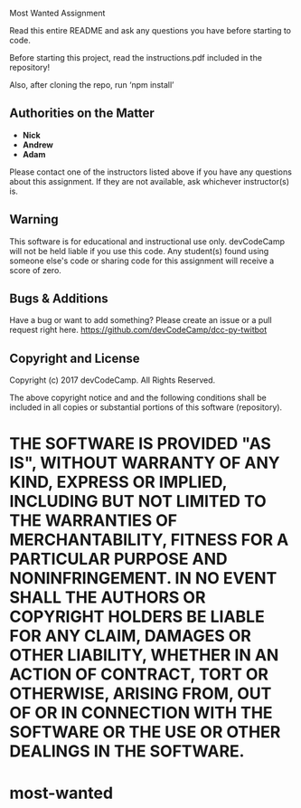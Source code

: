 Most Wanted Assignment

Read this entire README and ask any questions you have before starting to code.

Before starting this project, read the instructions.pdf included in the repository!

Also, after cloning the repo, run ‘npm install’


Authorities on the Matter
-------

* **Nick**
* **Andrew**
* **Adam**

Please contact one of the instructors listed above if you have any questions about this assignment. If they are not available, ask whichever instructor(s) is.


Warning
----------------

This software is for educational and instructional use only.
devCodeCamp will not be held liable if you use this code.
Any student(s) found using someone else's code or sharing code for this assignment will receive a score of zero.


Bugs & Additions
----------------

Have a bug or want to add something? Please create an issue or a pull request right here.
https://github.com/devCodeCamp/dcc-py-twitbot


Copyright and License
---------------------

Copyright (c) 2017 devCodeCamp. All Rights Reserved.

The above copyright notice and and the following conditions shall be included in all
copies or substantial portions of this software (repository).

THE SOFTWARE IS PROVIDED "AS IS", WITHOUT WARRANTY OF ANY KIND, EXPRESS OR
IMPLIED, INCLUDING BUT NOT LIMITED TO THE WARRANTIES OF MERCHANTABILITY,
FITNESS FOR A PARTICULAR PURPOSE AND NONINFRINGEMENT. IN NO EVENT SHALL THE
AUTHORS OR COPYRIGHT HOLDERS BE LIABLE FOR ANY CLAIM, DAMAGES OR OTHER
LIABILITY, WHETHER IN AN ACTION OF CONTRACT, TORT OR OTHERWISE, ARISING FROM,
OUT OF OR IN CONNECTION WITH THE SOFTWARE OR THE USE OR OTHER DEALINGS IN THE
SOFTWARE.
=======
# most-wanted
